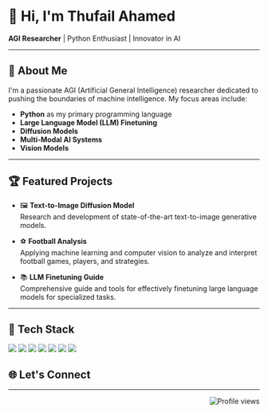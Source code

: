# 👋 Hi, I'm Thufail Ahamed

**AGI Researcher** | Python Enthusiast | Innovator in AI

---

## 🚀 About Me

I'm a passionate AGI (Artificial General Intelligence) researcher dedicated to pushing the boundaries of machine intelligence. My focus areas include:

- **Python** as my primary programming language
- **Large Language Model (LLM) Finetuning**
- **Diffusion Models**
- **Multi-Modal AI Systems**
- **Vision Models**

---

## 🏆 Featured Projects

- 🖼️ **Text-to-Image Diffusion Model**  
  Research and development of state-of-the-art text-to-image generative models.

- ⚽ **Football Analysis**  
  Applying machine learning and computer vision to analyze and interpret football games, players, and strategies.

- 📚 **LLM Finetuning Guide**  
  Comprehensive guide and tools for effectively finetuning large language models for specialized tasks.

---

## 🚀 Tech Stack
<p align="left"> <img src="https://img.shields.io/badge/Python-3776AB?style=for-the-badge&logo=python&logoColor=white"/> <img src="https://img.shields.io/badge/Qwen-FFB300?style=for-the-badge&logo=openai&logoColor=white"/> <img src="https://img.shields.io/badge/Gemma-6200EA?style=for-the-badge&logo=google&logoColor=white"/> <img src="https://img.shields.io/badge/Unsloth-333333?style=for-the-badge&logo=github&logoColor=white"/> <img src="https://img.shields.io/badge/Modal-000000?style=for-the-badge&logo=modal&logoColor=white"/> <img src="https://img.shields.io/badge/Kaggle-20BEFF?style=for-the-badge&logo=kaggle&logoColor=white"/> <img src="https://img.shields.io/badge/HuggingFace-FFD21F?style=for-the-badge&logo=huggingface&logoColor=black"/> </p>

## 🌐 Let's Connect

<!-- Add your social links below -->
<!-- Example:
[![LinkedIn](https://img.shields.io/badge/LinkedIn-blue?logo=linkedin&logoColor=white)](https://linkedin.com/in/yourprofile)
[![Twitter](https://img.shields.io/badge/Twitter-1DA1F2?logo=twitter&logoColor=white)](https://twitter.com/yourprofile)
[![Website](https://img.shields.io/badge/Website-black?logo=githubpages&logoColor=white)](https://yourwebsite.com)
-->

---

<!-- Optionally add a quote or motto -->
<!--
> "The best way to predict the future is to invent it."
-->

<!-- Profile visitors badge -->
<p align="right">
  <img src="https://komarev.com/ghpvc/?username=Thufailahamed" alt="Profile views" />
</p>
